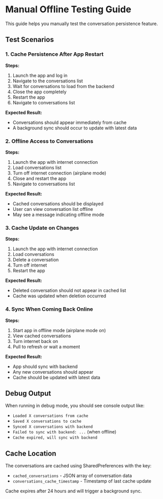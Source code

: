 # Manual Offline Testing Guide

This guide helps you manually test the conversation persistence feature.

## Test Scenarios

### 1. Cache Persistence After App Restart

**Steps:**
1. Launch the app and log in
2. Navigate to the conversations list
3. Wait for conversations to load from the backend
4. Close the app completely
5. Restart the app
6. Navigate to conversations list

**Expected Result:**
- Conversations should appear immediately from cache
- A background sync should occur to update with latest data

### 2. Offline Access to Conversations

**Steps:**
1. Launch the app with internet connection
2. Load conversations list
3. Turn off internet connection (airplane mode)
4. Close and restart the app
5. Navigate to conversations list

**Expected Result:**
- Cached conversations should be displayed
- User can view conversation list offline
- May see a message indicating offline mode

### 3. Cache Update on Changes

**Steps:**
1. Launch the app with internet connection
2. Load conversations
3. Delete a conversation
4. Turn off internet
5. Restart the app

**Expected Result:**
- Deleted conversation should not appear in cached list
- Cache was updated when deletion occurred

### 4. Sync When Coming Back Online

**Steps:**
1. Start app in offline mode (airplane mode on)
2. View cached conversations
3. Turn internet back on
4. Pull to refresh or wait a moment

**Expected Result:**
- App should sync with backend
- Any new conversations should appear
- Cache should be updated with latest data

## Debug Output

When running in debug mode, you should see console output like:
- `Loaded X conversations from cache`
- `Saved X conversations to cache`
- `Synced X conversations with backend`
- `Failed to sync with backend: ...` (when offline)
- `Cache expired, will sync with backend`

## Cache Location

The conversations are cached using SharedPreferences with the key:
- `cached_conversations` - JSON array of conversation data
- `conversations_cache_timestamp` - Timestamp of last cache update

Cache expires after 24 hours and will trigger a background sync.
